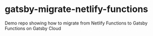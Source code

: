 # gatsby-migrate-netlify-functions
Demo repo showing how to migrate from Netlify Functions to Gatsby Functions on Gatsby Cloud
